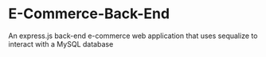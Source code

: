 # E-Commerce-Back-End
An express.js back-end e-commerce web application that uses sequalize to interact with a MySQL database
